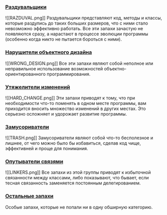 ### [Раздувальщики](Раздувальщики.md)
![[RAZDUVAL.png]]
Раздувальщики представляют код, методы и классы, которые раздулись до таких больших размеров, что с ними стало невозможно эффективно работать. Все эти запахи зачастую не появляются сразу, а нарастают в процессе эволюции программы (особенно когда никто не пытается бороться с ними).

### [Нарушители объектного дизайна](Нарушители%20объектного%20дизайна.md)
![[WRONG_DESIGN.png]]
Все эти запахи являют собой неполное или неправильное использование возможностей объектно-ориентированного программирования.

### [Утяжелители изменений](Утяжелители%20изменений.md)
![[HARD_CHANGE.png]]
Эти запахи приводят к тому, что при необходимости что-то поменять в одном месте программы, вам приходится вносить множество изменений в других местах. Это серьезно осложняет и удорожает развитие программы.

### [Замусориватели](Замусориватели.md)
![[TRASH.png]]
Замусориватели являют собой что-то бесполезное и лишнее, от чего можно было бы избавиться, сделав код чище, эффективней и проще для понимания.

### [Опутыватели связями](Опутыватели%20связями.md)
![[LINKERS.png]]
Все запахи из этой группы приводят к избыточной связанности между классами, либо показывают, что бывает, если тесная связанность заменяется постоянным делегированием.

### [Остальные запахи](Остальные%20запахи.md)
Особые запахи, которые не попали ни в одну обширную категорию.

